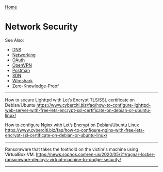 [Home](Readme.md)
# Network Security

See Also:

  - [DNS](DNS.md)
  - [Networking](Networking.md)
  - [OAuth](OAuth.md)
  - [OpenVPN](OpenVPN.md)
  - [Postman](Postman.md)
  - [SDN](SDN.md)
  - [Wireshark](Wireshark.md)
  - [Zero-Knowledge-Proof](ZNP.md)

---

How to secure Lighttpd with Let’s Encrypt TLS/SSL certificate on Debian/Ubuntu
https://www.cyberciti.biz/faq/how-to-configure-lighttpd-web-server-with-free-lets-encrypt-ssl-certificate-on-debian-or-ubuntu-linux/

How to configure Nginx with Let’s Encrypt on Debian/Ubuntu Linux
https://www.cyberciti.biz/faq/how-to-configure-nginx-with-free-lets-encrypt-ssl-certificate-on-debian-or-ubuntu-linux/

---

Ransomware that takes the foothold on the victim's machine using VirtualBox VM.
https://news.sophos.com/en-us/2020/05/21/ragnar-locker-ransomware-deploys-virtual-machine-to-dodge-security/

---
